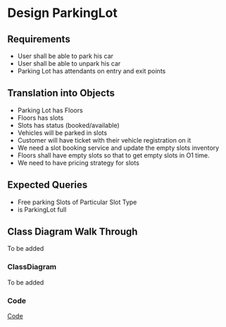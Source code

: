 # Design ParkingLot

## Requirements
- User shall be able to park his car
- User shall be able to unpark his car
- Parking Lot has attendants on entry and exit points

## Translation into Objects
- Parking Lot has Floors
- Floors has slots
- Slots has status (booked/available)
- Vehicles will be parked in slots
- Customer will have ticket with their vehicle registration on it
- We need a slot booking service and update the empty slots inventory
- Floors shall have empty slots so that to get empty slots in O1 time.
- We need to have pricing strategy for slots

## Expected Queries
 - Free parking Slots of Particular Slot Type
 - is ParkingLot full

## Class Diagram Walk Through
To be added


### ClassDiagram
To be added

### Code 
[Code](https://github.com/LearningsLab/BoilerPlates/tree/main/ParkingLot)

